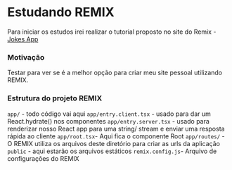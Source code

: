 # Estudando REMIX

Para iniciar os estudos irei realizar o tutorial proposto no site do Remix - [Jokes App](https://remix.run/docs/en/v1/tutorials/jokes)

### Motivação

Testar para ver se é a melhor opção para criar meu site pessoal utilizando REMIX.

### Estrutura do projeto REMIX

`app/` - todo código vai aqui
`app/entry.client.tsx` - usado para dar um React.hydrate() nos componentes
`app/entry.server.tsx` - usado para renderizar nosso React app para uma string/ stream e enviar uma resposta rápida ao cliente
`app/root.tsx`- Aqui fica o componente Root
`app/routes/` - O REMIX utiliza os arquivos deste diretório para criar as urls da aplicação
`public` - aqui estarão os arquivos estáticos
`remix.config.js`- Arquivo de configurações do REMIX
